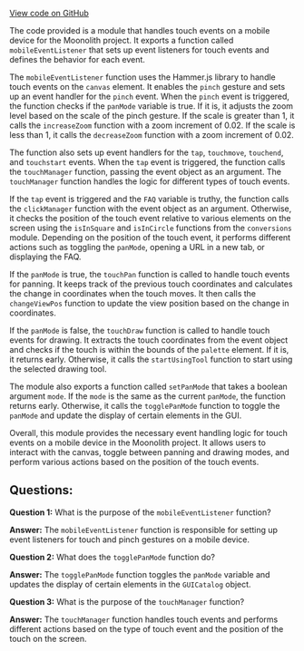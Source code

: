 [View code on GitHub](https://github.com/LaGuerrePiece/moonolith/src/controls/mobileControls.js)

The code provided is a module that handles touch events on a mobile device for the Moonolith project. It exports a function called `mobileEventListener` that sets up event listeners for touch events and defines the behavior for each event.

The `mobileEventListener` function uses the Hammer.js library to handle touch events on the `canvas` element. It enables the `pinch` gesture and sets up an event handler for the `pinch` event. When the `pinch` event is triggered, the function checks if the `panMode` variable is true. If it is, it adjusts the zoom level based on the scale of the pinch gesture. If the scale is greater than 1, it calls the `increaseZoom` function with a zoom increment of 0.02. If the scale is less than 1, it calls the `decreaseZoom` function with a zoom increment of 0.02.

The function also sets up event handlers for the `tap`, `touchmove`, `touchend`, and `touchstart` events. When the `tap` event is triggered, the function calls the `touchManager` function, passing the event object as an argument. The `touchManager` function handles the logic for different types of touch events.

If the `tap` event is triggered and the `FAQ` variable is truthy, the function calls the `clickManager` function with the event object as an argument. Otherwise, it checks the position of the touch event relative to various elements on the screen using the `isInSquare` and `isInCircle` functions from the `conversions` module. Depending on the position of the touch event, it performs different actions such as toggling the `panMode`, opening a URL in a new tab, or displaying the FAQ.

If the `panMode` is true, the `touchPan` function is called to handle touch events for panning. It keeps track of the previous touch coordinates and calculates the change in coordinates when the touch moves. It then calls the `changeViewPos` function to update the view position based on the change in coordinates.

If the `panMode` is false, the `touchDraw` function is called to handle touch events for drawing. It extracts the touch coordinates from the event object and checks if the touch is within the bounds of the `palette` element. If it is, it returns early. Otherwise, it calls the `startUsingTool` function to start using the selected drawing tool.

The module also exports a function called `setPanMode` that takes a boolean argument `mode`. If the `mode` is the same as the current `panMode`, the function returns early. Otherwise, it calls the `togglePanMode` function to toggle the `panMode` and update the display of certain elements in the GUI.

Overall, this module provides the necessary event handling logic for touch events on a mobile device in the Moonolith project. It allows users to interact with the canvas, toggle between panning and drawing modes, and perform various actions based on the position of the touch events.
## Questions: 
 **Question 1:** What is the purpose of the `mobileEventListener` function?
    
**Answer:** The `mobileEventListener` function is responsible for setting up event listeners for touch and pinch gestures on a mobile device.

**Question 2:** What does the `togglePanMode` function do?
    
**Answer:** The `togglePanMode` function toggles the `panMode` variable and updates the display of certain elements in the `GUICatalog` object.

**Question 3:** What is the purpose of the `touchManager` function?
    
**Answer:** The `touchManager` function handles touch events and performs different actions based on the type of touch event and the position of the touch on the screen.